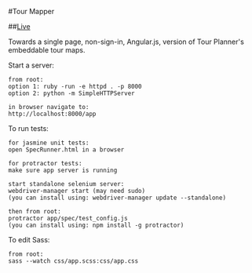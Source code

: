 #Tour Mapper

##[Live](https://rawgithub.com/mickeysanchez/tour_mapper/master/app/index.html)

Towards a single page, non-sign-in, Angular.js, version of Tour Planner's embeddable tour maps. 

Start a server:
	
	from root:
	option 1: ruby -run -e httpd . -p 8000
	option 2: python -m SimpleHTTPServer
	
	in browser navigate to:
	http://localhost:8000/app
	

To run tests:
	
	for jasmine unit tests:
	open SpecRunner.html in a browser
	
	for protractor tests:
	make sure app server is running
	
	start standalone selenium server:
	webdriver-manager start (may need sudo)
	(you can install using: webdriver-manager update --standalone)
	
	then from root:
	protractor app/spec/test_config.js
	(you can install using: npm install -g protractor)

To edit Sass:
	
	from root: 
	sass --watch css/app.scss:css/app.css

